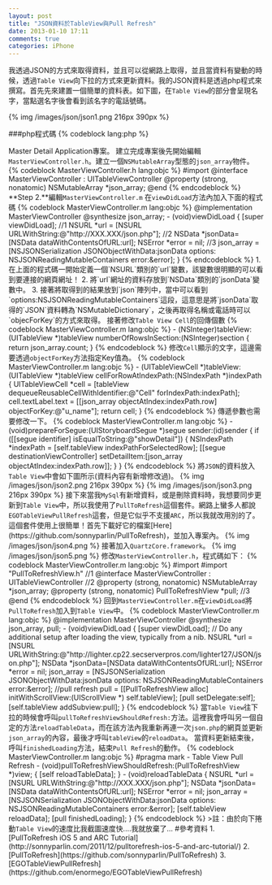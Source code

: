 ```yaml
---
layout: post
title: "JSON資料於TableView與Pull Refresh"
date: 2013-01-10 17:11
comments: true
categories: iPhone
---
```


我透過JSON的方式來取得資料，並且可以從網路上取得，並且當資料有變動的時候，透過`Table View`向下拉的方式來更新資料。我的JSON資料是透過php程式來撰寫。首先先來建置一個簡單的資料表。如下圖，在`Table View`的部分會呈現名字，當點選名字後會看到該名字的電話號碼。

{% img /images/json/json1.png 216px 390px %}

<!-- more -->

###php程式碼
{% codeblock lang:php %}
<?phpinclude('db.php');$query = mysql_query('SELECT * FROM user');$json_data = array();while($row = mysql_fetch_assoc($query)) {  $json_data[] = $row;}echo json_encode($json_data);
{% endcodeblock %}

**Step 1.**建立<code>Master Detail Application</code>專案。

建立完成專案後先開始編輯<code>MasterViewController.h</code>。建立一個<code>NSMutableArray</code>型態的<code>json_array</code>物件。

{% codeblock MasterViewController.h lang:objc %}
#import <UIKit/UIKit.h>
@interface MasterViewController : UITableViewController
@property (strong, nonatomic) NSMutableArray *json_array;
@end
{% endcodeblock %}

**Step 2.**編輯<code>MasterViewController.m</code>

在<code>viewDidLoad</code>方法內加入下面的程式碼

{% codeblock MasterViewController.m lang:objc %}
@implementation MasterViewController
@synthesize json_array;
- (void)viewDidLoad
{
    [super viewDidLoad];
    //1
     NSURL *url = [NSURL
                  URLWithString:@"http://XXX.XXX/json.php"];
    //2
    NSData *jsonData=[NSData dataWithContentsOfURL:url];
    NSError *error = nil;
    
    //3
    json_array = [NSJSONSerialization JSONObjectWithData:jsonData options:
            NSJSONReadingMutableContainers error:&error];
}
{% endcodeblock %}

1. 在上面的程式碼一開始定義一個`NSURL`類別的`url`變數，該變數很明顯的可以看到要連接的網頁網址！
2. 將`url`網址的資料存放到`NSData`類別的`jsonData`變數中。
3. 接著將取得到的結果放到`json`陣列中，當中可以看到`options:NSJSONReadingMutableContainers`這段，這意思是將`jsonData`取得的`JSON`資料轉為`NSMutableDictionary`，之後再取得名稱或電話時可以`objecForKey`的方式來取得。

接著修改<code>Table View Cell</code>的回傳個數

{% codeblock MasterViewController.m lang:objc %}
- (NSInteger)tableView:(UITableView *)tableView numberOfRowsInSection:(NSInteger)section
{
    return json_array.count;
}
{% endcodeblock %}

修改<code>Cell</code>顯示的文字，這邊需要透過<code>objectForKey</code>方法指定Key值為。

{% codeblock MasterViewController.m lang:objc %}
- (UITableViewCell *)tableView:(UITableView *)tableView cellForRowAtIndexPath:(NSIndexPath *)indexPath
{
    UITableViewCell *cell = [tableView dequeueReusableCellWithIdentifier:@"Cell" forIndexPath:indexPath];
    cell.textLabel.text = [[json_array objectAtIndex:indexPath.row] objectForKey:@"u_name"];
    return cell;
}
{% endcodeblock %}

傳遞參數也需要修改一下。
{% codeblock MasterViewController.m lang:objc %}
- (void)prepareForSegue:(UIStoryboardSegue *)segue sender:(id)sender
{
    if ([[segue identifier] isEqualToString:@"showDetail"]) {
        NSIndexPath *indexPath = [self.tableView indexPathForSelectedRow];
        [[segue destinationViewController] setDetailItem:[json_array
                                                          objectAtIndex:indexPath.row]];
    }
}
{% endcodeblock %}

將<code>JSON</code>的資料放入<code>Table View</code>中會如下圖所示(資料內容有新增修改過)。

{% img /images/json/json2.png 216px 390px %}
{% img /images/json/json3.png 216px 390px %}

接下來當我<code>MySql</code>有新增資料，或是刪除資料時，我想要同步更新到<code>Table View</code>中，所以我使用了<code>PullToRefresh</code>這個套件。網路上蠻多人都說<code>EGOTableViewPullRefresh</code>這套，但是它似乎不支援<code>ARC</code>，所以我就改用別的了。

這個套件使用上很簡單！首先下載好它的檔案[Here](https://github.com/sonnyparlin/PullToRefresh)，並加入專案內。

{% img /images/json/json4.png %}

接著加入<code>QuartzCore.framework</code>。

{% img /images/json/json5.png %}

修改<code>MasterViewController.h</code>，程式碼如下：
{% codeblock MasterViewController.m lang:objc %}
#import <UIKit/UIKit.h>
#import "PullToRefreshView.h" //1

@interface MasterViewController : UITableViewController<PullToRefreshViewDelegate> //2
@property (strong, nonatomic) NSMutableArray *json_array;
@property (strong, nonatomic) PullToRefreshView *pull; //3
@end
{% endcodeblock %}

回到<code>MasterViewController.m</code>在<code>viewDidLoad</code>將<code>PullToRefresh</code>加入到<code>Table View</code>中。
{% codeblock MasterViewController.m lang:objc %}
@implementation MasterViewController
@synthesize json_array, pull;
- (void)viewDidLoad
{
    [super viewDidLoad];
	// Do any additional setup after loading the view, typically from a nib.
    NSURL *url = [NSURL
                  URLWithString:@"http://lighter.cp22.secserverpros.com/lighter127/JSON/json.php"];
    NSData *jsonData=[NSData dataWithContentsOfURL:url];
    NSError *error = nil;
    json_array = [NSJSONSerialization JSONObjectWithData:jsonData options:
            NSJSONReadingMutableContainers error:&error];

    //pull refresh
    pull = [[PullToRefreshView alloc] initWithScrollView:(UIScrollView *) self.tableView];
    [pull setDelegate:self];
    [self.tableView addSubview:pull];
}
{% endcodeblock %}

當<code>Table View</code>往下拉的時候會呼叫<code>pullToRefreshViewShouldRefresh:</code>方法。這裡我會呼叫另一個自定的方法<code>reloadTableData</code>，而在該方法內我重新再連一次<code>json.php</code>的網頁並更新<code>json_array</code>的內容，最後才呼叫<code>tableView</code>的<code>reloadData</code>。

當資料更新結束後，呼叫<code>finishedLoading</code>方法，結束<code>Pull Refresh</code>的動作。

{% codeblock MasterViewController.m lang:objc %}
#pragma mark - Table View Pull Refresh

- (void)pullToRefreshViewShouldRefresh:(PullToRefreshView *)view;
{
    [self reloadTableData];
}

- (void)reloadTableData
{
    NSURL *url = [NSURL
                  URLWithString:@"http://XXX.XXX/json.php"];
    NSData *jsonData=[NSData dataWithContentsOfURL:url];
    NSError *error = nil;
    json_array = [NSJSONSerialization JSONObjectWithData:jsonData options:
                  NSJSONReadingMutableContainers error:&error];
    [self.tableView reloadData];
    [pull finishedLoading];
}
{% endcodeblock %}

>註：由於向下捲動<code>Table View</code>的速度比我截圖速度快....我就放棄了...

#參考資料
1. [PullToRefresh iOS 5 and ARC Tutorial](http://sonnyparlin.com/2011/12/pulltorefresh-ios-5-and-arc-tutorial/)
2. [PullToRefresh](https://github.com/sonnyparlin/PullToRefresh)
3. [EGOTableViewPullRefresh](https://github.com/enormego/EGOTableViewPullRefresh)